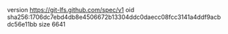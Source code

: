 version https://git-lfs.github.com/spec/v1
oid sha256:1706dc7ebd4db8e4506672b13304ddc0daecc08fcc3141a4ddf9acbdc56e11bb
size 6641
